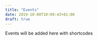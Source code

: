 ```yaml
---
title: "Events"
date: 2019-10-08T10:09:43+01:00
draft: true
---
```


Events will be added here with shortcodes
